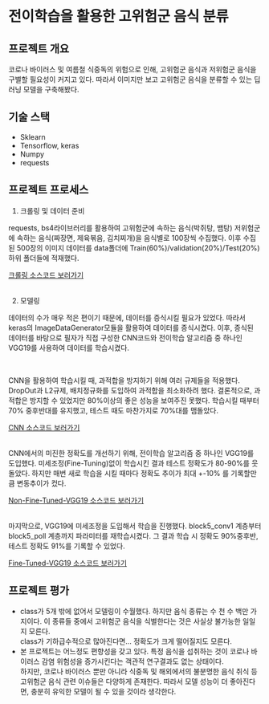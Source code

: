 # 전이학습을 활용한 고위험군 음식 분류

## 프로젝트 개요
<p> 코로나 바이러스 및 여름철 식중독의 위험으로 인해, 고위험군 음식과 저위험군 음식을 구별할 필요성이 커지고 있다. 따라서 이미지만 보고 고위험군 음식을 분류할 수 있는 딥러닝 모델을 구축해봤다.</p>

## 기술 스택
<ul>
  <li>Sklearn</li>
  <li>Tensorflow, keras</li>
  <li>Numpy</li>
  <li>requests</li>
</ul> 

## 프로젝트 프로세스
1. 크롤링 및 데이터 준비 
<p> requests, bs4라이브러리를 활용하여 고위험군에 속하는 음식(박쥐탕, 뱀탕) 저위험군에 속하는 음식(짜장면, 제육볶음, 김치찌개)을 음식별로 100장씩 수집했다. 이후 수집된 500장의 이미지 데이터를 data폴더에 Train(60%)/validation(20%)/Test(20%) 하위 폴더들에 적재했다. </p>
<a href="https://github.com/Tudou4161/HighRiskFood_Classification/blob/main/HCFC_crawling_data.ipynb">크롤링 소스코드 보러가기</a>
<br />
<br />

2. 모델링
<p> 데이터의 수가 매우 적은 편이기 때문에, 데이터를 증식시킬 필요가 있었다. 따라서 keras의 ImageDataGenerator모듈을 활용하여 데이터를 증식시켰다.
    이후, 증식된 데이터를 바탕으로 필자가 직접 구성한 CNN코드와 전이학습 알고리즘 중 하나인 VGG19를 사용하여 데이터를 학습시켰다.</p>
<br />
<p>CNN을 활용하여 학습시킬 때, 과적합을 방지하기 위해 여러 규제들을 적용했다. DropOut과 L2규제, 배치정규화를 도입하여 과적합을 최소화하려 했다. 
    결론적으로, 과적합은 방지할 수 있었지만 80%이상의 좋은 성능을 보여주진 못했다. 학습시킬 때부터 70% 중후반대를 유지했고, 테스트 때도 마찬가지로 70%대를 맴돌았다. </p>
<a href="https://github.com/Tudou4161/HighRiskFood_Classification/blob/main/HRFC_Simple_CNN_72.ipynb">CNN 소스코드 보러가기</a>
<br />
<br />
<p>CNN에서의 미진한 정확도를 개선하기 위해, 전이학습 알고리즘 중 하나인 VGG19를 도입했다. 미세조정(Fine-Tuning)없이 학습시킨 결과 테스트 정확도가 80-90%를 웃돌았다.
    하지만 매번 새로 학습을 시킬 때마다 정확도 추이가 최대 +-10% 를 기록할만큼 변동추이가 컸다. </p>
<a href="https://github.com/Tudou4161/HighRiskFood_Classification/blob/main/HRFC_VGG19_Adam_84.ipynb">Non-Fine-Tuned-VGG19 소스코드 보러가기</a>
<br />
<br />
<p>마지막으로, VGG19에 미세조정을 도입해서 학습을 진행했다. block5_conv1 계층부터 block5_poll 계층까지 파라미터를 재학습시켰다. 그 결과 학습 시 정확도 90%중후반, 테스트 정확도 91%를
기록할 수 있었다.</p>
<a href="https://github.com/Tudou4161/HighRiskFood_Classification/blob/main/HRFC_VGG19_FineTuning_91.ipynb">Fine-Tuned-VGG19 소스코드 보러가기</a>
<br/>

## 프로젝트 평가
<ul>
  <li>class가 5개 밖에 없어서 모델링이 수월했다. 하지만 음식 종류는 수 천 수 백만 가지이다. 이 종류들 중에서 고위험군 음식을 식별한다는 것은 사실상 불가능한 일일지 모른다.<br />
     class가 기하급수적으로 많아진다면... 정확도가 크게 떨어질지도 모른다. </li>
  <li>본 프로젝트는 어느정도 편향성을 갖고 있다. 특정 음식을 섭취하는 것이 코로나 바이러스 감염 위험성을 증가시킨다는 객관적 연구결과도 없는 상태이다.<br />
      하지만, 코로나 바이러스 뿐만 아니라 식중독 및 해외에서의 불분명한 음식 취식 등 고위험군 음식 관련 이슈들은 다양하게 존재한다. 따라서 모델 성능이 더 좋아진다면,
      충분히 유익한 모델이 될 수 있을 것이라 생각한다.</li>
</ul> 
